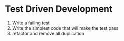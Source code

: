 Test Driven Development
===

1) Write a failing test
2) Write the simplest code that will make the test pass
3) refactor and remove all duplication
